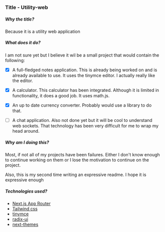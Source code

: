 ### Title - Utility-web

##### Why the title?

Because it is a utility web application

##### What does it do?

I am not sure yet but I believe it wil be a small project that would contain the following:

- [x] A full-fledged notes application. This is already being worked on and is already available to use. It uses the tinymce editor. I actually really like the editor.

- [x] A calculator. This calculator has been integrated. Although it is limited in functionality, it does a good job. It uses math.js.

- [x] An up to date currency converter. Probably would use a library to do that. 

- [ ] A chat application. Also not done yet but it will be cool to understand web sockets. That technology has been very difficult for me to wrap my head around.


##### Why am I doing this?

Most, if not all of my projects have been failures. Either I don't know enough to continue working on them or I lose the motivation to continue on the project. 

Also, this is my second time writing an expressive readme. I hope it is expressive enough

##### Technologies used?

* [Next.js App Router](https://nextjs.org/docs/app)
* [Tailwind css](https://tailwindcss.com/)
* [tinymce](https://www.tiny.cloud/)
* [radix-ui](https://www.radix-ui.com/)
* [next-themes](https://next-themes-example.vercel.app/)





